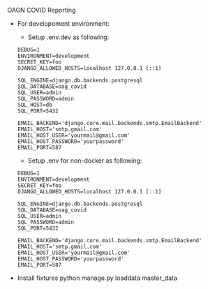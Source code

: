 OAGN COVID Reporting


- For developoment environment:
    - Setup .env.dev as following:
    ```
    DEBUG=1
    ENVIRONMENT=development
    SECRET_KEY=foo
    DJANGO_ALLOWED_HOSTS=localhost 127.0.0.1 [::1]
    
    SQL_ENGINE=django.db.backends.postgresql
    SQL_DATABASE=oag_covid
    SQL_USER=admin
    SQL_PASSWORD=admin
    SQL_HOST=db
    SQL_PORT=5432

    EMAIL_BACKEND='django.core.mail.backends.smtp.EmailBackend'
    EMAIL_HOST='smtp.gmail.com'
    EMAIL_HOST_USER='yourmail@gmail.com'
    EMAIL_HOST_PASSWORD='yourpassword'
    EMAIL_PORT=587
    ```

    - Setup .env for non-docker as following:
    ```
    DEBUG=1
    ENVIRONMENT=development
    SECRET_KEY=foo
    DJANGO_ALLOWED_HOSTS=localhost 127.0.0.1 [::1]
    
    SQL_ENGINE=django.db.backends.postgresql
    SQL_DATABASE=oag_covid
    SQL_USER=admin
    SQL_PASSWORD=admin
    SQL_PORT=5432

    EMAIL_BACKEND='django.core.mail.backends.smtp.EmailBackend'
    EMAIL_HOST='smtp.gmail.com'
    EMAIL_HOST_USER='yourmail@gmail.com'
    EMAIL_HOST_PASSWORD='yourpassword'
    EMAIL_PORT=587
    ```

- Install fixtures
    python manage.py loaddata master_data